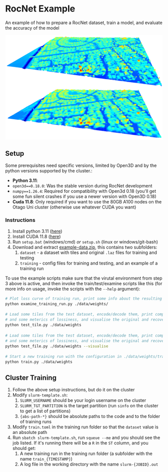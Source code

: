 # RocNet Example

An example of how to prepare a RocNet dataset, train a model, and evaluate the accuracy of the model

![An example of RocNet compression](./media/rocnet-compression.png "asdf")

## Setup

Some prerequisites need specific versions, limited by Open3D and by the python versions supported by the cluster.:

- **Python 3.11**:  
- `open3d==0.18.0`: Was the stable version during RocNet development
- `numpy==1.26.4`: Required for compatibility with Open3d 0.18 (you'll get some fun silent crashes if you use a newer version with Open3D 0.18)
- **Cuda 11.8**: Only required if you want to use the 80GB A100 nodes on the Otago Uni cluster (otherwise use whatever CUDA you want)


### Instructions

1. Install python 3.11 ([here](https://www.python.org/downloads/))
2. Install CUDA 11.8 ([here](https://developer.nvidia.com/cuda-toolkit-archive))
3. Run `setup.bat` (windows/cmd) *or* `setup.sh` (linux or windows/git-bash)
4. Download  and extract [example-data.zip](https://share.sjmd.dev/rocnet/example-data.zip), this contains two subfolders:
   1. `dataset` - a dataset with tiles and original `.laz` files for training and testing
   2. `training` - config files for training and testing, and an example of a training run

To use the example scripts make sure that the virutal environment from step 3 above is active, and then invoke the train/test/examine scripts like this (for more info on usage, invoke the scripts with the `--help` argument):

```bash
# Plot loss curve of training run, print some info about the resulting model
python examine_training_run.py ./data/weights/

# Load some tiles from the test dataset, encode/decode them, print compression ratio
# and some meterics of lossiness, and visualise the original and recovered
python test_tile.py ./data/weights

# Load some tiles from the test dataset, encode/decode them, print compression ratio
# and some meterics of lossiness, and visualise the original and recovered
python test_file.py ./data/weights --visualise

# Start a new training run with the configuration in ./data/weights/train.toml
python train.py ./data/weights
```

## Cluster Training

1. Follow the above setup instructions, but do it on the cluster
2. Modify `slurm-template.sh`:
   1. `SLURM_USERNAME` should be your login username on the cluster
   2. `SLURM_TGT_PARTITION` is the target partition (run `sinfo` on the cluster to get a list of partitions)
   3. `{abs-path-*}` should be absolute paths to the code and to the folder of training runs
3. Modify `train.toml` in the training run folder so that the `dataset` value is an absolute path
4. Run `sbatch slurm-template.sh`, run `squeue --me` and you should see the job listed. If it's running there will be a `R` in the `ST` column, and you should get:
   1. A new training run in the training run folder (a subfolder with the name `train_{TIMESTAMP}`)
   2. A log file in the working directory with the name `slurm-{JOBID}.out`